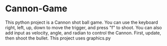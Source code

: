 # Cannon-Game
This python project is a Cannon shot ball game. You can use the keyboard right, left, up, down to move the trigger, and press "f" to shoot. You can also add input as velocity, angle, and radian to control the Cannon. First, update, then shoot the bullet. This project uses graphics.py
